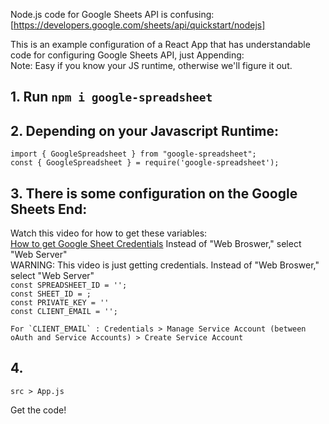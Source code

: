 Node.js code for Google Sheets API is confusing: [https://developers.google.com/sheets/api/quickstart/nodejs]

This is an example configuration of a React App that has understandable code for configuring Google Sheets API, just Appending: <br />
Note: Easy if you know your JS runtime, otherwise we'll figure it out.


## 1. Run `npm i google-spreadsheet`
  
## 2. Depending on your Javascript Runtime: <br />
   `import { GoogleSpreadsheet } from "google-spreadsheet";`<br />
   `const { GoogleSpreadsheet } = require('google-spreadsheet');`
   
## 3. There is some configuration on the Google Sheets End: <br /> 
Watch this video for how to get these variables: <br />
[How to get Google Sheet Credentials](https://www.youtube.com/watch?v=shctaaILCiU&t=38s&ab_channel=AnthonyBrunson) Instead of "Web Broswer," select "Web Server"<br />
    WARNING: This video is just getting credentials. Instead of "Web Broswer," select "Web Server" <br />
    `const SPREADSHEET_ID = '';`<br />
    `const SHEET_ID = ;`<br />
    `const PRIVATE_KEY = ''`<br />
    `const CLIENT_EMAIL = '';`<br />
    
    For `CLIENT_EMAIL` : Credentials > Manage Service Account (between oAuth and Service Accounts) > Create Service Account

## 4. 
  `src > App.js`
    
  Get the code!
    
